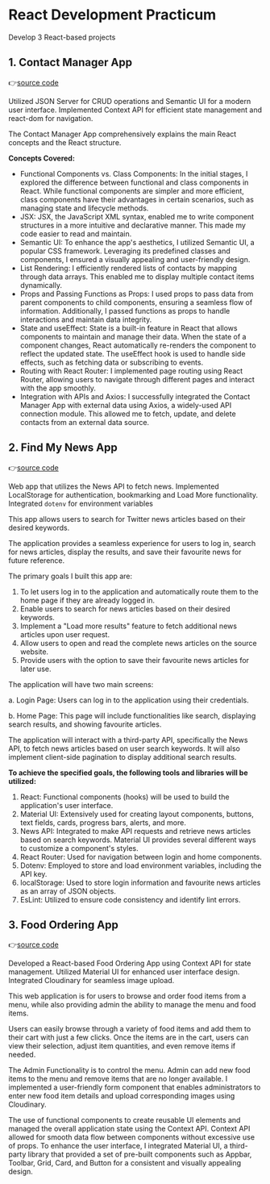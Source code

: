 # React Development Practicum

Develop 3 React-based projects

## 1. Contact Manager App

👉[source code](https://github.com/amirahnasihah/contact-management-app)

Utilized JSON Server for CRUD operations and Semantic UI for a modern user interface. Implemented Context API for efficient state management and react-dom for navigation.

The Contact Manager App comprehensively explains the main React concepts and the React structure.

**Concepts Covered:**

- Functional Components vs. Class Components: In the initial stages, I explored the difference between functional and class components in React. While functional components are simpler and more efficient, class components have their advantages in certain scenarios, such as managing state and lifecycle methods.
- JSX: JSX, the JavaScript XML syntax, enabled me to write component structures in a more intuitive and declarative manner. This made my code easier to read and maintain.
- Semantic UI: To enhance the app's aesthetics, I utilized Semantic UI, a popular CSS framework. Leveraging its predefined classes and components, I ensured a visually appealing and user-friendly design.
- List Rendering: I efficiently rendered lists of contacts by mapping through data arrays. This enabled me to display multiple contact items dynamically.
- Props and Passing Functions as Props: I used props to pass data from parent components to child components, ensuring a seamless flow of information. Additionally, I passed functions as props to handle interactions and maintain data integrity.
- State and useEffect: State is a built-in feature in React that allows components to maintain and manage their data. When the state of a component changes, React automatically re-renders the component to reflect the updated state. The useEffect hook is used to handle side effects, such as fetching data or subscribing to events.
- Routing with React Router: I implemented page routing using React Router, allowing users to navigate through different pages and interact with the app smoothly.
- Integration with APIs and Axios: I successfully integrated the Contact Manager App with external data using Axios, a widely-used API connection module. This allowed me to fetch, update, and delete contacts from an external data source.

## 2. Find My News App

👉[source code](https://github.com/amirahnasihah/find-my-news)

Web app that utilizes the News API to fetch news. Implemented LocalStorage for authentication, bookmarking and Load More functionality. Integrated `dotenv` for environment variables

This app allows users to search for Twitter news articles based on their desired keywords.

The application provides a seamless experience for users to log in, search for news articles, display the results, and save their favourite news for future reference.

The primary goals I built this app are:

1. To let users log in to the application and automatically route them to the home page if they are already logged in.
2. Enable users to search for news articles based on their desired keywords.
3. Implement a "Load more results" feature to fetch additional news articles upon user request.
4. Allow users to open and read the complete news articles on the source website.
5. Provide users with the option to save their favourite news articles for later use.

The application will have two main screens:

a. Login Page: Users can log in to the application using their credentials.

b. Home Page: This page will include functionalities like search, displaying search results, and showing favourite articles.

The application will interact with a third-party API, specifically the News API, to fetch news articles based on user search keywords. It will also implement client-side pagination to display additional search results.

**To achieve the specified goals, the following tools and libraries will be utilized:**

1. React: Functional components (hooks) will be used to build the application's user interface.
2. Material UI: Extensively used for creating layout components, buttons, text fields, cards, progress bars, alerts, and more.
3. News API: Integrated to make API requests and retrieve news articles based on search keywords. Material UI provides several different ways to customize a component's styles.
4. React Router: Used for navigation between login and home components.
5. Dotenv: Employed to store and load environment variables, including the API key.
6. localStorage: Used to store login information and favourite news articles as an array of JSON objects.
7. EsLint: Utilized to ensure code consistency and identify lint errors.

## 3. Food Ordering App

👉[source code](https://github.com/amirahnasihah/food-order-app-usereducer)

Developed a React-based Food Ordering App using Context API for state management. Utilized Material UI for enhanced user interface design. Integrated Cloudinary for seamless image upload.

This web application is for users to browse and order food items from a menu, while also providing admin the ability to manage the menu and food items.

Users can easily browse through a variety of food items and add them to their cart with just a few clicks. Once the items are in the cart, users can view their selection, adjust item quantities, and even remove items if needed.

The Admin Functionality is to control the menu. Admin can add new food items to the menu and remove items that are no longer available. I implemented a user-friendly form component that enables administrators to enter new food item details and upload corresponding images using Cloudinary.

The use of functional components to create reusable UI elements and managed the overall application state using the Context API. Context API allowed for smooth data flow between components without excessive use of props. To enhance the user interface, I integrated Material UI, a third-party library that provided a set of pre-built components such as Appbar, Toolbar, Grid, Card, and Button for a consistent and visually appealing design.
